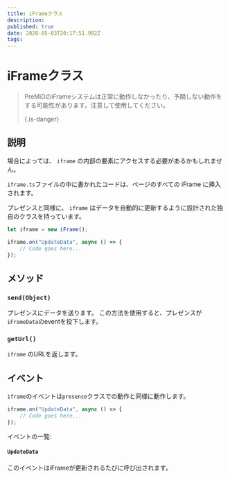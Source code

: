 ```yaml
---
title: iFrameクラス
description:
published: true
date: 2020-05-03T20:17:51.982Z
tags:
---
```


# iFrameクラス
> PreMiDのiFrameシステムは正常に動作しなかったり、予期しない動作をする可能性があります。注意して使用してください。 
> 
> {.is-danger}

## 説明

場合によっては、 `iframe` の内部の要素にアクセスする必要があるかもしれません。

`iframe.ts`ファイルの中に書かれたコードは、ページのすべての iFrame に挿入されます。

プレゼンスと同様に、 `iframe` はデータを自動的に更新するように設計された独自のクラスを持っています。

```typescript
let iframe = new iFrame();

iframe.on("UpdateData", async () => {
    // Code goes here...
});
```

## メソッド

### `send(Object)`
プレゼンスにデータを送ります。 この方法を使用すると、プレゼンスが`iFrameData`のeventを投下します。

### `getUrl()`
`iframe` のURLを返します。

## イベント
`iframe`のイベントは`presence`クラスでの動作と同様に動作します。

```typescript
iframe.on("UpdateData", async () => {
    // Code goes here...
});
```

イベントの一覧:

#### `UpdateData`

このイベントはiFrameが更新されるたびに呼び出されます。